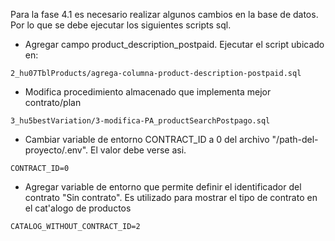 Para la fase 4.1 es necesario realizar algunos cambios en la base de datos. Por lo que se debe ejecutar los siguientes scripts sql. 

- Agregar campo product_description_postpaid. Ejecutar el script ubicado en:

````
2_hu07TblProducts/agrega-columna-product-description-postpaid.sql
````

- Modifica procedimiento almacenado que implementa mejor contrato/plan
````
3_hu5bestVariation/3-modifica-PA_productSearchPostpago.sql
````

- Cambiar variable de entorno CONTRACT_ID a 0 del archivo "/path-del-proyecto/.env". El valor debe verse asi.

````
CONTRACT_ID=0
````

- Agregar variable de entorno que permite definir el identificador del contrato "Sin contrato". Es utilizado para mostrar el tipo de contrato en el cat'alogo de productos
````
CATALOG_WITHOUT_CONTRACT_ID=2
````